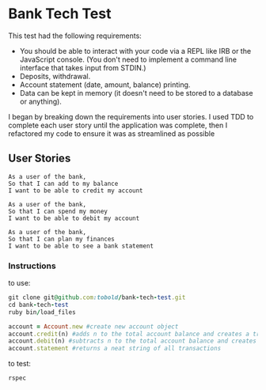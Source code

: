 # Bank Tech Test
This test had the following requirements:

- You should be able to interact with your code via a REPL like IRB or the JavaScript console. (You don't need to implement a command line interface that takes input from STDIN.)
- Deposits, withdrawal.
- Account statement (date, amount, balance) printing.
- Data can be kept in memory (it doesn't need to be stored to a database or anything).

I began by breaking down the requirements into user stories. I used TDD to complete each user story until the application was complete, then I refactored my code to ensure it was as streamlined as possible

## User Stories
```
As a user of the bank,
So that I can add to my balance
I want to be able to credit my account

As a user of the bank,
So that I can spend my money
I want to be able to debit my account

As a user of the bank,
So that I can plan my finances
I want to be able to see a bank statement
```

### Instructions
to use:
```ruby
git clone git@github.com:tobold/bank-tech-test.git
cd bank-tech-test
ruby bin/load_files

account = Account.new #create new account object
account.credit(n) #adds n to the total account balance and creates a transaction object detailing it.
account.debit(n) #subtracts n to the total account balance and creates a transaction object detailing it.
account.statement #returns a neat string of all transactions
```

to test:
```
rspec
```
